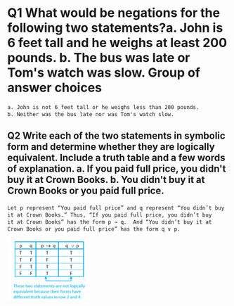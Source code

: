 # Q1 What would be negations for the following two statements?a. John is 6 feet tall and he weighs at least 200 pounds. b. The bus was late or Tom's watch was slow. Group of answer choices 
 
    a. John is not 6 feet tall or he weighs less than 200 pounds.
    b. Neither was the bus late nor was Tom's watch slow.


## Q2 Write each of the two statements in symbolic form and determine whether they are logically equivalent. Include a truth table and a few words of explanation. a. If you paid full price, you didn't buy it at Crown Books. b. You didn't buy it at Crown Books or you paid full price.


    Let p represent “You paid full price” and q represent “You didn’t buy it at Crown Books.” Thus, “If you paid full price, you didn’t buy
    it at Crown Books” has the form p → q.  And “You didn’t buy it at Crown Books or you paid full price” has the form q ∨ p.
![](https://github.com/JeffreybVilla/ComputerScienceBSPATH/blob/main/CISP%20440%20Discrete%20Structures/images/2_2_pq_truth_2T1.png)
